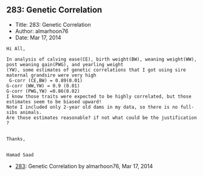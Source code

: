 ## 283: Genetic Correlation

- Title: 283: Genetic Correlation
- Author: almarhoon76
- Date: Mar 17, 2014
```
Hi All,

In analysis of calving ease(CE), birth weight(BW), weaning weight(WW), post weaning gain(PWG), and yearling weight
(YW), some estimates of genetic correlations that I got using sire maternal grandsire were very high
 G-corr (CE,BW) = 0.89(0.01)
G-corr (WW,YW) = 0.9 (0.01)
G-corr (PWG,YW) =0.86(0.02)
I know those traits were expected to be highly correlated, but those estimates seem to be biased upward!
Note I included only 2-year old dams in my data, so there is no full-sibs animals. 
Are those estimates reasonable? if not what could be the justification ?


Thanks,


Hamad Saad
```

- [283](0283.md): Genetic Correlation by almarhoon76, Mar 17, 2014
